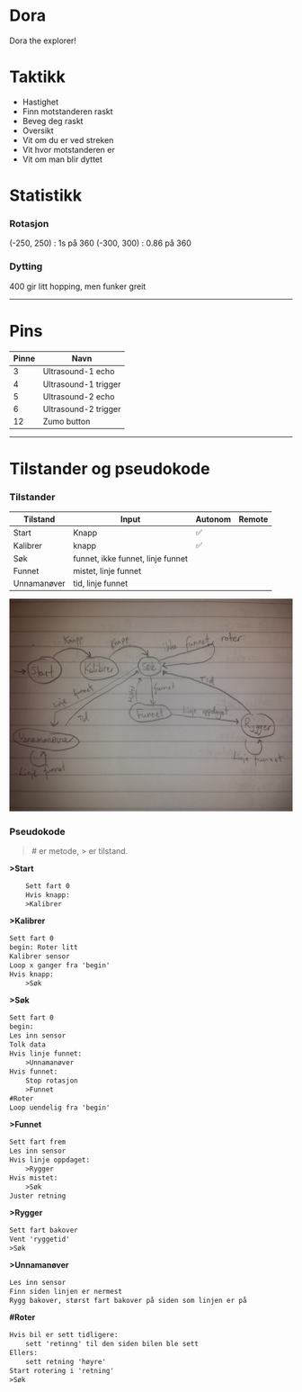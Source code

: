 # Dora
Dora the explorer!

# Taktikk 

* Hastighet  
 * Finn motstanderen raskt  
 * Beveg deg raskt  
* Oversikt  
 * Vit om du er ved streken  
 * Vit hvor motstanderen er  
 * Vit om man blir dyttet  
 

# Statistikk

### Rotasjon
(-250, 250) : 1s på 360
(-300, 300) : 0.86 på 360

### Dytting 
400 gir litt hopping, men funker greit


--------------------
# Pins
| Pinne | Navn                   |
|-------|------------------------|
|  3    | Ultrasound-1 echo      |
|  4    | Ultrasound-1 trigger   |
|  5    | Ultrasound-2 echo      |
|  6    | Ultrasound-2 trigger   |
| 12    | Zumo button            |

--------------------
# Tilstander og pseudokode

### Tilstander  

| Tilstand    | Input                             | Autonom | Remote |
|-------------|-----------------------------------|---------|--------|
| Start       | Knapp                             | :white_check_mark: | |
| Kalibrer    | knapp                             | :white_check_mark: | |
| Søk         | funnet, ikke funnet, linje funnet | | |
| Funnet      | mistet, linje funnet              | | |
| Unnamanøver | tid, linje funnet                 | | |

<img src="img/tilstandsdiagram.jpg" />

### Pseudokode  

> \# er metode, > er tilstand.  

**>Start**  
```
	Sett fart 0
    Hvis knapp:
    >Kalibrer
```

**>Kalibrer**  
```
Sett fart 0
begin: Roter litt
Kalibrer sensor
Loop x ganger fra 'begin'
Hvis knapp:
    >Søk
```

**>Søk**  
```
Sett fart 0
begin:
Les inn sensor
Tolk data
Hvis linje funnet:
	>Unnamanøver
Hvis funnet:
    Stop rotasjon
    >Funnet
#Roter
Loop uendelig fra 'begin'
```

**>Funnet**  
```
Sett fart frem
Les inn sensor
Hvis linje oppdaget:
	>Rygger
Hvis mistet:
	>Søk
Juster retning
```

**>Rygger**  
```
Sett fart bakover
Vent 'ryggetid'
>Søk
```

**>Unnamanøver**  
```
Les inn sensor
Finn siden linjen er nermest
Rygg bakover, størst fart bakover på siden som linjen er på
```

**#Roter**
```
Hvis bil er sett tidligere:
	sett 'retinng' til den siden bilen ble sett
Ellers:
	sett retning 'høyre'
Start rotering i 'retning'
>Søk
```
